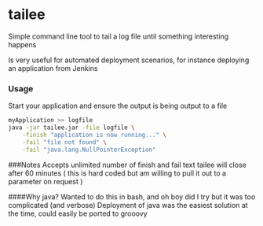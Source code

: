 # tailee
Simple command line tool to tail a log file until something interesting happens

Is very useful for automated deployment scenarios, for instance deploying an application from Jenkins

### Usage
Start your application and ensure the output is being output to a file
```bash
myApplication >> logfile
java -jar tailee.jar -file logfile \
    -finish "application is now running..." \
    -fail "file not found" \
    -fail "java.lang.NullPointerException"
```

###Notes
Accepts unlimited number of finish and fail text
tailee will close after 60 minutes ( this is hard coded but am willing to pull it out to a parameter on request )

####Why java?
Wanted to do this in bash, and oh boy did I try but it was too complicated (and verbose)
Deployment of java was the easiest solution at the time, could easily be ported to grooovy
